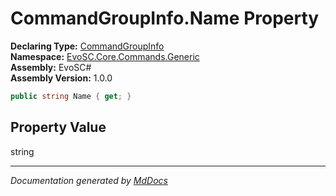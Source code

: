 ﻿<!--  
  <auto-generated>   
    The contents of this file were generated by a tool.  
    Changes to this file may be list if the file is regenerated  
  </auto-generated>   
-->

# CommandGroupInfo.Name Property

**Declaring Type:** [CommandGroupInfo](../index.md)  
**Namespace:** [EvoSC.Core.Commands.Generic](../../index.md)  
**Assembly:** EvoSC\#  
**Assembly Version:** 1.0.0

```csharp
public string Name { get; }
```

## Property Value

string

___

*Documentation generated by [MdDocs](https://github.com/ap0llo/mddocs)*
